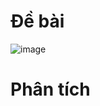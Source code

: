 # Đề bài
![image](https://github.com/VanHoang110802/Competitive_Programming/assets/108053955/c81cef03-bffe-4908-ab36-fc3667318903)

# Phân tích
